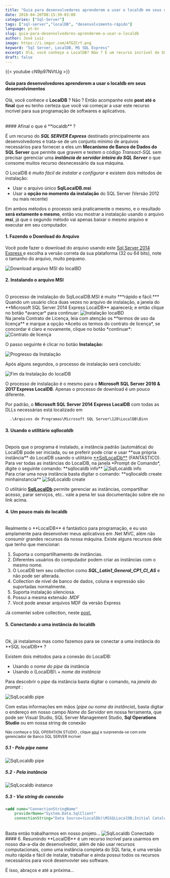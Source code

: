```yaml
---
title: "Guia para desenvolvedores aprenderem a usar o localdb em seus desenvolvimentos"
date: 2018-04-26T08:15:39-03:00
categories: ["Sql-Server"]
tags: ["sql-server","localDB", "desenvolvimento-rápido"]
language: pt-br
slug: guia-para-desenvolvedores-aprenderem-a-usar-o-localdb
author: José Luiz
image: https://i.imgur.com/ATGZCrY.png
keyword: "Sql Server, LocalDB, MS SQL Express"
excerpt: Olá, você conheçe o LocalDB? Não ? É um recurso incrível do SQL SERVER Express voltado para desenvolvedores de softwares, e se você não conheçe tenho certeza que depois deste post, você vai começar a usar este recurso fantástico para sua programação...
draft: false
---
```


{{< youtube cN9p97NVtUg >}} 
<br>
#### Guia para desenvolvedores aprenderem a usar o localdb em seus desenvolvimentos
Olá, você conhece o **LocalDB** ? Não ? Então acompanhe este **post até o final** que eu tenho certeza que você vai começar a usar este recurso incrível para sua programação de softwares e aplicativos.

<br>
#### Afinal o que é **localdb**  ?

É um recurso do ***SQL SERVER Express*** destinado principalmente aos desenvolvedores e trata-se de um conjunto mínimo de arquivos necessários para fornecer a eles um **Mecanismo de Banco de Dados do SQL Server** que permite que gravem e testem o código *Transact-SQL* sem precisar gerenciar uma ***instância de servidor inteira do SQL Server*** o que consome muitos recurso desnecessário da sua máquina.

O LocalDB é *muito fácil de instalar e configurar* e existem dois métodos de instalação:

* Usar o arquivo único **SqlLocalDB.msi**
* Usar a **opção no momento da instalação** do SQL Server (Versão 2012 ou mais recente)

Em ambos métodos o processo será praticamente o mesmo, e o resultado **será extamente o mesmo**, então vou mostrar a instalação usando o arquivo ***msi***, já que o segundo método vai apenas baixar o mesmo arquivo e executar em seu computador.




#### 1. Fazendo o Download do Arquivo
Você pode fazer o download do arquivo usando este <a href="https://www.microsoft.com/en-US/download/details.aspx?id=42299" target="_blank">   Sql Server 2014 Express </a> e escolha a versão correta da sua plataforma (32 ou 64 bits), note o tamanho do arquivo, muito pequeno.

<img src="https://i.imgur.com/vh1kpV6.png"  class="img-fluid" alt="Download arquivo MSI do localBD" text="Download arquivo MSI do localBD" >

#### 2. Instalando o arquivo MSI
<br>
O processo de instalação do SqlLocalDB.MSI é muito ***rápido e fácil.*** Quando um usuário clica duas vezes no arquivo de instalação, a janela do **Microsoft SQL Server 2014 Express LocalDB** aparecerá; e então clique no botão *avançar* para continuar:

<img src="https://i.imgur.com/FpA2CuP.png" class="img-fluid" alt="Instalação localBD" text="Instalação localBD">

<br>
Na janela Contrato de Licença, leia com atenção os **termos de uso da licença** e marque a opção *Aceito os termos do contrato de licença*, se concordar é claro e novamente, clique no botão *continuar*:

<img src="https://i.imgur.com/v0fPsF9.png" class="img-fluid" alt="Contrato de licença" text="Contrato de licença">
<br>

O passo seguinte é clicar no botão **Instalação:**

<img src="https://i.imgur.com/HxZDfXh.png" class="img-fluid" alt="Progresso da Instalação" text="Progresso da Instalação">
<br>

Após alguns segundos, o processo de instalação será concluído:

<img src="https://i.imgur.com/MQME4tX.png" class="img-fluid" alt="Fim da Instalação do localDB" text="Fim da Instalação do localDB">


O processo de instalação é o mesmo para o **Microsoft SQL Server 2016 & 2017 Express LocalDB**. Apenas o processo de download é um pouco diferente. 

Por padrão, o **Microsoft SQL Server 2014 Express LocalDB** com todas as DLLs necessárias está localizado em <br>
```msdos
  .\Arquivos de Programas\Microsoft SQL Server\120\LocalDB\Binn
```

#### 3. Usando o utilitário *sqllocaldb*
<br>
Depois que o programa é instalado, a instância padrão (automática) do LocalDB pode ser iniciada, ou se preferir pode criar e usar **sua própria instância** do LocalDB usando o utilitário 
<a href="https://docs.microsoft.com/en-us/sql/tools/sqllocaldb-utility?view=sql-server-2017" target="_blank">
**SqlLocalDb**</a> (FANTÁSTICO).

<br>
Para ver todas as instâncias do LocalDB, na janela *Prompt de Comando*, digite o seguinte comando: **sqllocaldb info**

<img src="https://i.imgur.com/KhweRcB.png" class="img-fluid" alt="SqlLocaldb info" text="SqlLocaldb info">

<br>
Para criar uma nova instância basta digitar o comando: **sqllocaldb create minhainstancia**

<img src="https://i.imgur.com/JznZOeW.png" class="img-fluid" alt="SqlLocaldb create" text="SqlLocaldb create">

O utilitário <a href="https://docs.microsoft.com/en-us/sql/tools/sqllocaldb-utility?view=sql-server-2017" target="_blank"> **SqlLocalDb**</a> permite gerenciar as instâncias, compartilhar acesso, parar serviços, etc..
vale a pena ler sua documentação sobre ele no link acima.

#### 4. Um pouco mais do localdb
<br>
Realmente o **LocalDB** é fantástico para programação, e eu uso amplamente para desenvolver meus aplicativos em .Net MVC, além não consumir grandes recursos da nossa máquina. Existe alguns recursos dele que tenho que mencionar:

1. Suporta o compartilhamento de instâncias.
2. Diferentes usuários do computador podem criar as instâncias com o mesmo nome.
3. O LocalDB tem seu collection como ***SQL_Latin1_General_CP1_CI_AS*** e não pode ser alterada. 
4. Collection de nível de banco de dados, coluna e expressão são suportadas normalmente. 
5. Suporta instalação silenciosa. 
6. Possui a mesma extensão *.MDF*
7. Você pode anexar arquivos MDF da versão Express

Já comentei sobre collection, neste <a href="http://www.joseluiz.net/sql-server-cuidados-collate-firewall/" target="_blank"> post. </a>

#### 5. Conectando a uma instância do localdb
<br>
Ok, já instalamos mas como fazemos para se conectar a uma instância do **SQL localDB** ?

Existem dois métodos para a conexão do LocalDB:

* Usando o *nome do pipe* da instância 
* Usando o  (LocalDB)\ + *nome da instância* 

Para descobrir o *pipe* da instância basta digitar o comando, na *janela do prompt* : 

<img src="https://i.imgur.com/JN3uFjI.png" class="img-fluid" alt="SqlLocaldb pipe" text="SqlLocaldb pipe">

Com estas informações em mãos (*pipe ou nome da instância*), basta digitar o endereço em nosso campo 
*Nome do Servidor* em nossa ferramenta, que pode ser Visual Studio, SQL Server Management Studio, 
**Sql Operations Studio** ou em nossa string de conexão

<small>Não conheçe o SQL OPERATION STUDIO , clique <a href="https://docs.microsoft.com/pt-br/sql/sql-operations-studio/download?view=sql-server-2017" target="_blank">aqui</a> e surpreenda-se com este gerenciador de Banco SQL SERVER incrível </small>

##### 5.1 - Pelo pipe name
<img src="https://i.imgur.com/Ytx97pr.png" class="img-fluid" alt="SqlLocaldb pipe" text="SqlLocaldb pipe">

##### 5.2 - Pela instância 
<img src="https://i.imgur.com/Fh49HEP.png" class="img-fluid" alt="SqlLocaldb instance" text="SqlLocaldb instance">

##### 5.3 - Via string de conexão
```xml
<add name="ConnectionStringName"
    providerName="System.Data.SqlClient"
    connectionString="Data Source=(LocalDb)\MSSQLLocalDB;Initial Catalog=dbTeste;Integrated Security=SSPI;AttachDBFilename=|DataDirectory|\dbTeste.mdf" />

```

<br>
Basta então trabalharmos em nosso projeto...

<img src="https://i.imgur.com/L0cBEYb.png" class="img-fluid" alt="SqlLocaldb Conectado" text="SqlLocaldb Conectado">


<br>
#### 6. Resumindo
**LocalDB** é um recurso incrível para usarmos em nosso dia-a-dia de desenvolvedor, além de não usar recursos computacionais, como uma instância completa do SQL faria, é uma versão muito rápida e fácil de instalar, trabalhar e ainda possui todos os recursos necessários para você desenvovler seu software. 

É isso, abraços e até a próxima...

